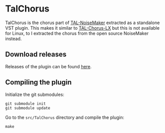# TalChorus

TalChorus is the chorus part of [TAL-NoiseMaker](https://tal-software.com/products/tal-noisemaker) extracted as a standalone VST plugin. This makes it similar to [TAL-Chorus-LX](https://tal-software.com/products/tal-chorus-lx) but this is not available for Linux, to I extracted the chorus from the open source NoiseMaker instead.

## Download releases

Releases of the plugin can be found [here](https://github.com/soerenbnoergaard/talchorus/releases).

## Compiling the plugin

Initialize the git submodules:

    git submodule init
    git submodule update

Go to the `src/TalChorus` directory and compile the plugin:

    make

